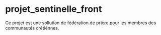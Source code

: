 # projet_sentinelle_front
Ce projet est une sollution de fédération de prière pour les membres des communautés crétiènnes.

